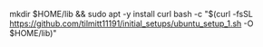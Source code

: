 mkdir $HOME/lib && sudo apt -y install curl
bash -c "$(curl -fsSL https://github.com/tilmitt11191/initial_setups/ubuntu_setup_1.sh -O $HOME/lib)"
